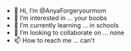 - 👋 Hi, I’m @AnyaForgeryourmom
- 👀 I’m interested in ... your boobs
- 🌱 I’m currently learning ... in schools
- 💞️ I’m looking to collaborate on ... none
- 📫 How to reach me ... can't

<!---
AnyaForgeryourmom/AnyaForgeryourmom is a ✨ special ✨ repository because its `README.md` (this file) appears on your GitHub profile.
You can click the Preview link to take a look at your changes.
--->
